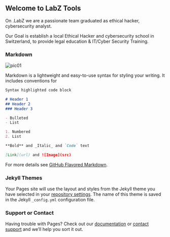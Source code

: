 ## Welcome to LabZ Tools

On .LabZ we are a passionate team graduated as ethical hacker, cybersecurity analyst.

Our Goal is establish a local Ethical Hacker and cybersecurity school in Switzerland, to provide legal education & IT/Cyber Security Training.

### Markdown

![pic01](https://user-images.githubusercontent.com/11921177/87225338-71c82000-c38c-11ea-90e4-643f003d821f.jpg)


Markdown is a lightweight and easy-to-use syntax for styling your writing. It includes conventions for

```markdown
Syntax highlighted code block

# Header 1
## Header 2
### Header 3

- Bulleted
- List

1. Numbered
2. List

**Bold** and _Italic_ and `Code` text

[Link](url) and ![Image](src)
```

For more details see [GitHub Flavored Markdown](https://guides.github.com/features/mastering-markdown/).

### Jekyll Themes

Your Pages site will use the layout and styles from the Jekyll theme you have selected in your [repository settings](https://github.com/carlostkd/LabZ/settings). The name of this theme is saved in the Jekyll `_config.yml` configuration file.

### Support or Contact

Having trouble with Pages? Check out our [documentation](https://help.github.com/categories/github-pages-basics/) or [contact support](https://github.com/contact) and we’ll help you sort it out.

